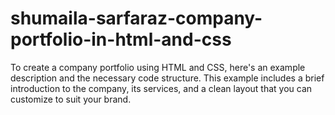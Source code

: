 # shumaila-sarfaraz-company-portfolio-in-html-and-css
To create a company portfolio using HTML and CSS, here's an example description and the necessary code structure. This example includes a brief introduction to the company, its services, and a clean layout that you can customize to suit your brand.
